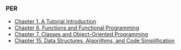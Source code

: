 ### **PER**

* [Chapter 1. A Tutorial Introduction](ch1.md)
* [Chapter 6. Functions and Functional Programming](ch6.md)
* [Chapter 7. Classes and Object-Oriented Programming](ch7.md)
* [Chapter 15. Data Structures, Algorithms, and Code Simplification](ch15.md)